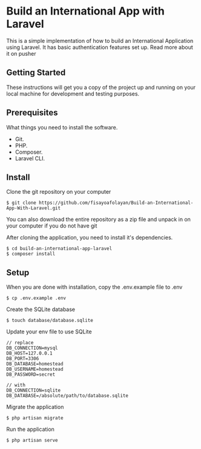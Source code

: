 # Build an International App with Laravel     

This is a simple implementation of how to build an International Application using Laravel. It has basic authentication features set up. Read more about it on pusher

## Getting Started
These instructions will get you a copy of the project up and running on your local machine for development and testing purposes.

## Prerequisites
What things you need to install the software.

- Git.
- PHP.
- Composer.
- Laravel CLI.

## Install
Clone the git repository on your computer
```
$ git clone https://github.com/fisayoafolayan/Build-an-International-App-With-Laravel.git
```
You can also download the entire repository as a zip file and unpack in on your computer if you do not have git

After cloning the application, you need to install it's dependencies.
```
$ cd build-an-international-app-laravel
$ composer install
```

## Setup
When you are done with installation, copy the .env.example file to .env
```
$ cp .env.example .env
```

Create the SQLite database 
```
$ touch database/database.sqlite
```

Update your env file to use SQLite
```
// replace
DB_CONNECTION=mysql
DB_HOST=127.0.0.1
DB_PORT=3306
DB_DATABASE=homestead
DB_USERNAME=homestead
DB_PASSWORD=secret

// with
DB_CONNECTION=sqlite
DB_DATABASE=/absolute/path/to/database.sqlite
```

Migrate the application
```
$ php artisan migrate
``` 

Run the application
```
$ php artisan serve
```
